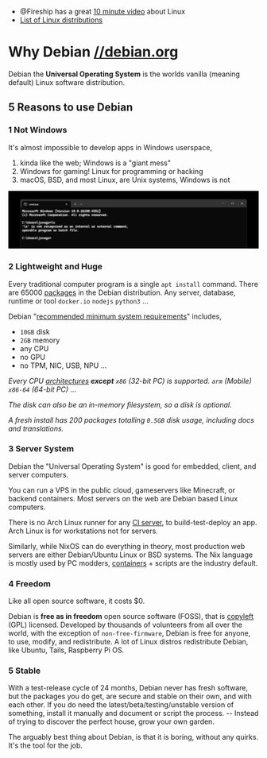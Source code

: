 - @Fireship has a great [10 minute video](https://www.youtube.com/watch?v=ShcR4Zfc6Dw) about Linux
- [List of Linux distributions](https://en.wikipedia.org/wiki/List_of_Linux_distributions)

# Why Debian [//debian.org](https://debian.org/)

Debian the **Universal Operating System** is the worlds vanilla (meaning default) Linux software distribution.

## 5 Reasons to use Debian

### 1 Not Windows

It's almost impossible to develop apps in Windows userspace,

1. kinda like the web; Windows is a "giant mess"
2. Windows for gaming! Linux for programming or hacking
3. macOS, BSD, and most Linux, are Unix systems, Windows is not

![running `ls` on Windows error](./why.png)

### 2 Lightweight and Huge

Every traditional computer program is a single `apt install` command. There are 65000 [packages](https://packages.debian.org/stable/) in the Debian distribution. Any server, database, runtime or tool `docker.io` `nodejs` `python3` ...

Debian "[recommended minimum system requirements](https://www.debian.org/releases/stable/amd64/ch03s04.en.html)" includes,

- `10GB` disk
- `2GB` memory
- any CPU
- no GPU
- no TPM, NIC, USB, NPU ...

_Every CPU [architectures](https://www.debian.org/ports/) **except** `x86` (32-bit PC) is supported. `arm` (Mobile) `x86-64` (64-bit PC) ..._

_The disk can also be an in-memory filesystem, so a disk is optional._

_A fresh install has 200 packages totalling `0.5GB` disk usage, including docs and translations._

### 3 Server System

Debian the "Universal Operating System" is good for embedded, client, and server computers.

You can run a VPS in the public cloud, gameservers like Minecraft, or backend containers. Most servers on the web are Debian based Linux computers.

There is no Arch Linux runner for any [CI server](https://github.com/ligurio/awesome-ci), to build-test-deploy an app. Arch Linux is for workstations not for servers.

Similarly, while NixOS can do everything in theory, most production web servers are either Debian/Ubuntu Linux or BSD systems. The Nix language is mostly used by PC modders, [containers](https://opencontainers.org/) + scripts are the industry default.

### 4 Freedom

Like all open source software, it costs $0.

Debian is **free as in freedom** open source software (FOSS), that is [copyleft](https://en.wikipedia.org/wiki/Copyleft) (GPL) licensed. Developed by thousands of volunteers from all over the world, with the exception of `non-free-firmware`, Debian is free for anyone, to use, modify, and redistribute. A lot of Linux distros redistribute Debian, like Ubuntu, Tails, Raspberry Pi OS.

### 5 Stable

With a test-release cycle of 24 months, Debian never has fresh software, but the packages you do get, are secure and stable on their own, and with each other. If you do need the latest/beta/testing/unstable version of something, install it manually and document or script the process. -- Instead of trying to discover the perfect house, grow your own garden.

The arguably best thing about Debian, is that it is boring, without any quirks. It's the tool for the job.
